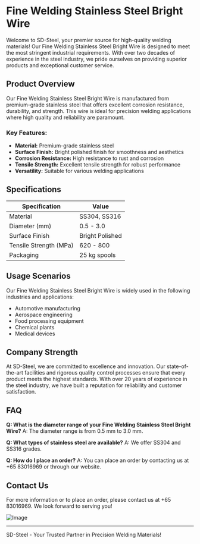 # Fine Welding Stainless Steel Bright Wire

Welcome to SD-Steel, your premier source for high-quality welding materials! Our Fine Welding Stainless Steel Bright Wire is designed to meet the most stringent industrial requirements. With over two decades of experience in the steel industry, we pride ourselves on providing superior products and exceptional customer service.

## Product Overview

Our Fine Welding Stainless Steel Bright Wire is manufactured from premium-grade stainless steel that offers excellent corrosion resistance, durability, and strength. This wire is ideal for precision welding applications where high quality and reliability are paramount.

### Key Features:
- **Material:** Premium-grade stainless steel
- **Surface Finish:** Bright polished finish for smoothness and aesthetics
- **Corrosion Resistance:** High resistance to rust and corrosion
- **Tensile Strength:** Excellent tensile strength for robust performance
- **Versatility:** Suitable for various welding applications

## Specifications

| Specification | Value |
|---------------|-------|
| Material      | SS304, SS316 |
| Diameter (mm) | 0.5 - 3.0 |
| Surface Finish| Bright Polished |
| Tensile Strength (MPa) | 620 - 800 |
| Packaging     | 25 kg spools |

## Usage Scenarios

Our Fine Welding Stainless Steel Bright Wire is widely used in the following industries and applications:
- Automotive manufacturing
- Aerospace engineering
- Food processing equipment
- Chemical plants
- Medical devices

## Company Strength

At SD-Steel, we are committed to excellence and innovation. Our state-of-the-art facilities and rigorous quality control processes ensure that every product meets the highest standards. With over 20 years of experience in the steel industry, we have built a reputation for reliability and customer satisfaction.

## FAQ

**Q: What is the diameter range of your Fine Welding Stainless Steel Bright Wire?**
A: The diameter range is from 0.5 mm to 3.0 mm.

**Q: What types of stainless steel are available?**
A: We offer SS304 and SS316 grades.

**Q: How do I place an order?**
A: You can place an order by contacting us at +65 83016969 or through our website.

## Contact Us

For more information or to place an order, please contact us at +65 83016969. We look forward to serving you!

![Image](https://github.com/user-attachments/assets/2567258e-e124-4816-932d-1809bd27ef0b)

---

SD-Steel - Your Trusted Partner in Precision Welding Materials!